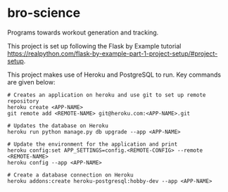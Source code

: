 # bro-science
Programs towards workout generation and tracking.

This project is set up following the Flask by Example tutorial https://realpython.com/flask-by-example-part-1-project-setup/#project-setup.



This project makes use of Heroku and PostgreSQL to run. Key commands are given below:

    # Creates an application on heroku and use git to set up remote repository
    heroku create <APP-NAME>
    git remote add <REMOTE-NAME> git@heroku.com:<APP-NAME>.git

    # Updates the database on Heroku
    heroku run python manage.py db upgrade --app <APP-NAME>
    
    # Update the environment for the application and print
    heroku config:set APP_SETTINGS=config.<REMOTE-CONFIG> --remote <REMOTE-NAME>
    heroku config --app <APP-NAME>
    
    # Create a database connection on Heroku
    heroku addons:create heroku-postgresql:hobby-dev --app <APP-NAME>

